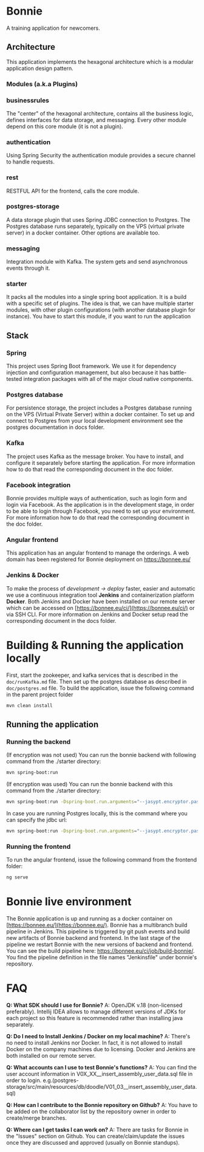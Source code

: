 # Bonnie

A training application for newcomers.

## Architecture

This application implements the hexagonal architecture which is a modular application design pattern.

### Modules (a.k.a Plugins)

### businessrules

The "center" of the hexagonal architecture, contains all the business logic, defines interfaces for data storage, and
messaging. Every other module depend on this core module (it is not a plugin).

### authentication

Using Spring Security the authentication module provides a secure channel to handle requests.

### rest

RESTFUL API for the frontend, calls the core module.

### postgres-storage

A data storage plugin that uses Spring JDBC connection to Postgres.
The Postgres database runs separately, typically on the VPS (virtual private server) in a docker container. Other options are available too.

### messaging

Integration module with Kafka. The system gets and send asynchronous events through it.

### starter

It packs all the modules into a single spring boot application. It is a build with a specific set of plugins. 
The idea is that, we can have multiple starter modules, with other plugin configurations (with another database plugin for instance). 
You have to start this module, if you want to run the application

## Stack

### Spring

This project uses Spring Boot framework.
We use it for dependency injection and configuration management, but also because it has battle-tested integration
packages with all of the major cloud native components.

### Postgres database

For persistence storage, the project includes a Postgres database running on the VPS (Virtual Private Server) within a docker container.
To set up and connect to Postgres from your local development environment see the postgres documentation in docs folder.

### Kafka

The project uses Kafka as the message broker. You have to install, and configure it separately before starting the
application. For more information how to do that read the corresponding document in the doc folder.

### Facebook integration

Bonnie provides multiple ways of authentication, such as login form and login via Facebook.
As the application is in the development stage, in order to be able to login through Facebook, you need to set up your
environment. For more information how to do that read the corresponding document in the doc folder.

### Angular frontend

This application has an angular frontend to manage the orderings. A web domain has been registered for Bonnie deployment on https://bonnee.eu/

### Jenkins & Docker

To make the process of *development -> deploy* faster, easier and automatic we use a continuous integration tool **Jenkins** and 
containerization platform **Docker**. Both Jenkins and Docker have been installed on our remote server 
which can be accessed on [https://bonnee.eu/ci/](https://bonnee.eu/ci/) or via SSH CLI.
For more information on Jenkins and Docker setup read the corresponding document in the docs folder.

# Building & Running the application locally

First, start the zookeeper, and kafka services that is described in the ```doc/runKafka.md``` file.
Then set up the postgres database as described in ```doc/postgres.md``` file.
To build the application, issue the following command in the parent project folder
```bash
mvn clean install
```

## Running the application

### Running the backend
(If encryption was not used) You can run the bonnie backend with following command from the ./starter directory:
```bash
mvn spring-boot:run
```

(If encryption was used) You can run the bonnie backend with this command from the ./starter directory:
```bash
mvn spring-boot:run -Dspring-boot.run.arguments="--jasypt.encryptor.password=BONNEE_MASTER_PWD --spring.datasource.password=ENC(6KpVjqrPwKvLt/5Cjo2ZHg==)"
```

In case you are running Postgres locally, this is the command where you can specify the jdbc url:
```bash
mvn spring-boot:run -Dspring-boot.run.arguments="--jasypt.encryptor.password=BONNEE_MASTER_PWD --spring.datasource.password=ENC(6KpVjqrPwKvLt/5Cjo2ZHg==)" -Dspring.datasource.url=jdbc:postgresql://localhost:anyport/dbname
```

### Running the frontend

To run the angular frontend, issue the following command from the frontend folder:
```bash
ng serve
```

# Bonnie live environment

The Bonnie application is up and running as a docker container on [https://bonnee.eu/](https://bonnee.eu/).
Bonnie has a multibranch build pipeline in Jenkins. This pipeline is triggered by git push events and build new artifacts of Bonnie backend and frontend.
In the last stage of the pipeline we restart Bonnie with the new versions of backend and frontend.
You can see the build pipeline here: https://bonnee.eu/ci/job/build-bonnie/. You find the pipeline definition in the file names "Jenkinsfile" under bonnie's repository.

# FAQ

**Q: What SDK should I use for Bonnie?**
A: OpenJDK v.18 (non-licensed preferably). Intellij IDEA allows to manage different versions of JDKs for each project 
so this feature is recommended rather than installing java separately.

**Q: Do I need to Install Jenkins / Docker on my local machine?**
A: There's no need to install Jenkins nor Docker. In fact, it is not allowed to install Docker on the company machines due to licensing. 
Docker and Jenkins are both installed on our remote server.

**Q: What accounts can I use to test Bonnie's functions?**
A: You can find the user account information in V0X_XX__insert_assembly_user_data.sql file in order to login. e.g.(postgres-storage/src/main/resources/db/doodle/V01_03__insert_assembly_user_data.sql)

**Q: How can I contribute to the Bonnie repository on Github?**
A: You have to be added on the collaborator list by the repository owner in order to create/merge branches.

**Q: Where can I get tasks I can work on?**
A: There are tasks for Bonnie in the "Issues" section on Github. You can create/claim/update the issues once they are discussed and approved (usually on Bonnie standups).
